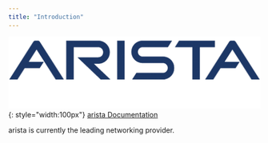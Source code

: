 ```yaml
---
title: "Introduction"
---
```


![arista](../../assets/images/arista.png "arista"){: style="width:100px"} [arista Documentation](/networking/arista/intro)

arista is currently the leading networking provider. 
